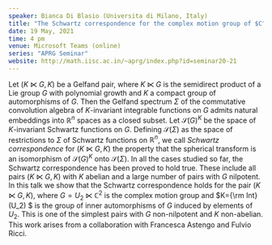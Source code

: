 ```yaml
---
speaker: Bianca Di Blasio (Universita di Milano, Italy)
title: "The Schwartz correspondence for the complex motion group of $C^2$"
date: 19 May, 2021
time: 4 pm
venue: Microsoft Teams (online)
series: "APRG Seminar"
website: http://math.iisc.ac.in/~aprg/index.php?id=seminar20-21
---
```


Let  $(K\ltimes G,K)$ be a Gelfand pair, where $K\ltimes G$ is the
semidirect product of a Lie group $G$ with polynomial growth and $K$
a compact group of automorphisms of $G$. Then the Gelfand spectrum
$\Sigma$ of the commutative convolution algebra  of $K$-invariant
integrable functions on $G$ admits natural embeddings into $\mathbb{R}^n$
spaces as a closed subset. Let $\mathcal{S}(G)^K$ be the space of
$K$-invariant Schwartz functions on $G$. Defining $\mathcal{S}(\Sigma)$
as the space of restrictions to $\Sigma$ of Schwartz functions on
$\mathbb R^n$, we call _Schwartz correspondence_ for $(K\ltimes G,K)$ the
property that the spherical transform is an isomorphism of $\mathcal{S}(G)^K$
onto $\mathcal{S}(\Sigma)$. In all the cases studied so far, the Schwartz
correspondence has been proved to hold true. These include all pairs
$(K\ltimes G,K)$ with $K$ abelian and a large number of pairs with $G$
nilpotent. In this talk we show that the Schwartz correspondence holds for
the pair $(K\ltimes G,K)$, where $G=U_2\ltimes \mathbb{C}^2$ is the complex
motion group and $K={\rm Int}(U_2) $ is the group of inner automorphisms
of $G$ induced by elements of $U_2$. This is one of the simplest pairs with
$G$ non-nilpotent and $K$ non-abelian. This work arises from a collaboration
with Francesca Astengo and Fulvio Ricci.
